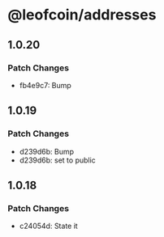 # @leofcoin/addresses

## 1.0.20

### Patch Changes

- fb4e9c7: Bump

## 1.0.19

### Patch Changes

- d239d6b: Bump
- d239d6b: set to public

## 1.0.18

### Patch Changes

- c24054d: State it
